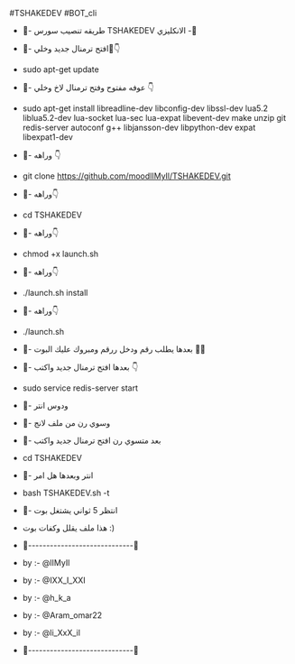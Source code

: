 #TSHAKEDEV   #BOT_cli
* 🔱- طريقه تنصيب سورس TSHAKEDEV الانكليزي -🔱

* 🔺- افتح ترمنال جديد وخلي🔧👇

* sudo apt-get update

* 🔺- عوفه مفتوح وفتح ترمنال لاخ وخلي 👇

* sudo apt-get install libreadline-dev libconfig-dev libssl-dev lua5.2 liblua5.2-dev lua-socket lua-sec lua-expat libevent-dev make unzip git redis-server autoconf g++ libjansson-dev libpython-dev expat libexpat1-dev

* 🔺- وراهه 👇

* git clone https://github.com/moodlIMyIl/TSHAKEDEV.git

* 🔺- وراهه👇

* cd TSHAKEDEV

* 🔺- وراهه👇

* chmod +x launch.sh

* 🔺- وراهه👇

* ./launch.sh install

* 🔺- وراهه👇

* ./launch.sh

* 🔺- بعدها يطلب رقم ودخل ررقم ومبروك عليك البوت 💞🍃

* 🔺- بعدها افتح ترمنال جديد واكتب 👇

* sudo service redis-server start

* 🔺- ودوس انتر 

* 🔺- وسوي رن من ملف لانج

* 🔺- بعد متسوي رن افتح ترمنال جديد واكتب 

* cd TSHAKEDEV

* 🔺- انتر وبعدها هل امر 

* bash TSHAKEDEV.sh -t

* 🔺- انتظر 5 ثواني يشتغل بوت 

* هذا ملف يقلل وكفات بوت :)

* 🔺-----------------------------🔺

* by :- @lIMyIl 

* by :- @IXX_I_XXI

* by :- @h_k_a 

* by :- @Aram_omar22 

* by :- @li_XxX_il

* 🔺-----------------------------🔺
